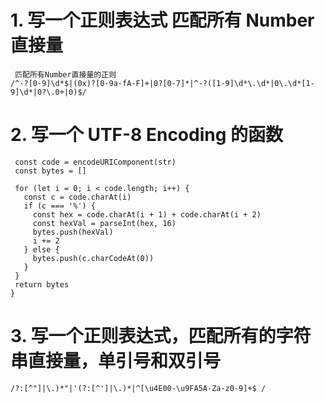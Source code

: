 # 1. 写一个正则表达式 匹配所有 Number 直接量
```
 匹配所有Number直接量的正则
/^-?[0-9]\d*$|(0x)?[0-9a-fA-F]+|0?[0-7]*|^-?([1-9]\d*\.\d*|0\.\d*[1-9]\d*|0?\.0+|0)$/
```
# 2. 写一个 UTF-8 Encoding 的函数
 ``` function UTF8Encoding(str) {
  const code = encodeURIComponent(str)
  const bytes = []

  for (let i = 0; i < code.length; i++) {
    const c = code.charAt(i)
    if (c === '%') {
      const hex = code.charAt(i + 1) + code.charAt(i + 2)
      const hexVal = parseInt(hex, 16)
      bytes.push(hexVal)
      i += 2
    } else {
      bytes.push(c.charCodeAt(0))
    }
  }
  return bytes
}
```
# 3. 写一个正则表达式，匹配所有的字符串直接量，单引号和双引号
```
/?:[^"]|\.)*"|'(?:[^']|\.)*|^[\u4E00-\u9FA5A-Za-z0-9]+$ /
```